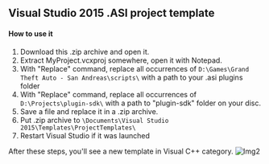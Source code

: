 ## Visual Studio 2015 .ASI project template
#### How to use it
1. Download this .zip archive and open it.
2. Extract MyProject.vcxproj somewhere, open it with Notepad.
3. With "Replace" command, replace all occurrences of `D:\Games\Grand Theft Auto - San Andreas\scripts\` with a path to your .asi plugins folder
4. With "Replace" command, replace all occurrences of `D:\Projects\plugin-sdk\` with a path to "plugin-sdk" folder on your disc.
5. Save a file and replace it in a .zip archive.
6. Put .zip archive to `\Documents\Visual Studio 2015\Templates\ProjectTemplates\`
7. Restart Visual Studio if it was launched

After these steps, you'll see a new template in Visual C++ category.
![Img2](http://i.imgur.com/Dn1U0ts.png)